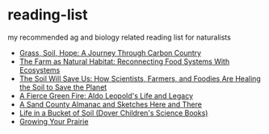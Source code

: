 # reading-list
 my recommended ag and biology related reading list for naturalists
  * <a target="_blank" href="https://www.amazon.com/gp/product/1603585451/ref=as_li_tl?ie=UTF8&camp=1789&creative=9325&creativeASIN=1603585451&linkCode=as2&tag=kpowz-20&linkId=71ae951e02649318279584706e0b7f2e">Grass, Soil, Hope: A Journey Through Carbon Country</a><img src="//ir-na.amazon-adsystem.com/e/ir?t=kpowz-20&l=am2&o=1&a=1603585451" width="1" height="1" border="0" alt="" style="border:none !important; margin:0px !important;" />
  * <a target="_blank" href="https://www.amazon.com/gp/product/1559638478/ref=as_li_tl?ie=UTF8&camp=1789&creative=9325&creativeASIN=1559638478&linkCode=as2&tag=kpowz-20&linkId=19dabf43dd7a358ba0c81f797c0be3b0">The Farm as Natural Habitat: Reconnecting Food Systems With Ecosystems</a><img src="//ir-na.amazon-adsystem.com/e/ir?t=kpowz-20&l=am2&o=1&a=1559638478" width="1" height="1" border="0" alt="" style="border:none !important; margin:0px !important;" />
  * <a target="_blank" href="https://www.amazon.com/gp/product/1609615549/ref=as_li_tl?ie=UTF8&camp=1789&creative=9325&creativeASIN=1609615549&linkCode=as2&tag=kpowz-20&linkId=ac5cc6cf8389c4afb3e3065f909a195e">The Soil Will Save Us: How Scientists, Farmers, and Foodies Are Healing the Soil to Save the Planet</a><img src="//ir-na.amazon-adsystem.com/e/ir?t=kpowz-20&l=am2&o=1&a=1609615549" width="1" height="1" border="0" alt="" style="border:none !important; margin:0px !important;" />
  * <a target="_blank" href="https://www.amazon.com/gp/product/019996503X/ref=as_li_tl?ie=UTF8&camp=1789&creative=9325&creativeASIN=019996503X&linkCode=as2&tag=kpowz-20&linkId=f57d166ba9d9b51903dcff048c3816d2">A Fierce Green Fire: Aldo Leopold's Life and Legacy</a><img src="//ir-na.amazon-adsystem.com/e/ir?t=kpowz-20&l=am2&o=1&a=019996503X" width="1" height="1" border="0" alt="" style="border:none !important; margin:0px !important;" />
  * <a target="_blank" href="https://www.amazon.com/gp/product/0195007778/ref=as_li_tl?ie=UTF8&camp=1789&creative=9325&creativeASIN=0195007778&linkCode=as2&tag=kpowz-20&linkId=d0c0ddb220383d44c4f74ad2aecca12b">A Sand County Almanac and Sketches Here and There</a><img src="//ir-na.amazon-adsystem.com/e/ir?t=kpowz-20&l=am2&o=1&a=0195007778" width="1" height="1" border="0" alt="" style="border:none !important; margin:0px !important;" />
  * <a target="_blank" href="https://www.amazon.com/gp/product/0486410579/ref=as_li_tl?ie=UTF8&camp=1789&creative=9325&creativeASIN=0486410579&linkCode=as2&tag=kpowz-20&linkId=6f7173d1f3517f560029e460739ea65c">Life in a Bucket of Soil (Dover Children's Science Books)</a><img src="//ir-na.amazon-adsystem.com/e/ir?t=kpowz-20&l=am2&o=1&a=0486410579" width="1" height="1" border="0" alt="" style="border:none !important; margin:0px !important;" />
  * <a target="_blank" href="https://www.prairiemoon.com/PDF/growing-your-prairie.pdf">Growing Your Prairie</a>

